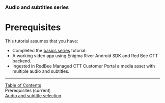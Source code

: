 ### Audio and subtitles series
# Prerequisites
This tutorial assumes that you have:
* Completed the [basics series](../index.md#basics-series) tutorial.
* A working video app using Enigma River Android SDK and Red Bee OTT backend.
* Ingested in RedBee Managed OTT Customer Portal a media asset with multiple audio and subtitles.


___
[Table of Contents](../index.md)<br/>
Prerequisites (current)<br/>
[Audio and subtitle selection](audio_and_text_tracks.md)<br/>
